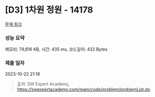 # [D3] 1차원 정원 - 14178 

[문제 링크](https://swexpertacademy.com/main/code/problem/problemDetail.do?contestProbId=AX_N3oSqcyUDFARi) 

### 성능 요약

메모리: 79,816 KB, 시간: 435 ms, 코드길이: 432 Bytes

### 제출 일자

2023-10-22 21:18



> 출처: SW Expert Academy, https://swexpertacademy.com/main/code/problem/problemList.do